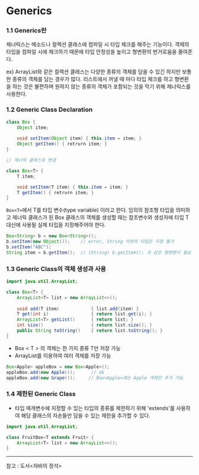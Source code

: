 # Generics


### 1.1 Generics란

제너릭스는 메소드나 컬렉션 클래스에 컴파일 시 타입 체크를 해주는 기능이다.
객체의 타입을 컴파일 시에 체크하기 때문에 타입 안정성을 높이고 형변환의 번거로움을 줄여준다.


ex) ArrayList와 같은 컬렉션 클래스는 다양한 종류의 객체를 담을 수 있긴 하지만 
보통 한 종류의 객체를 담는 경우가 많다. 리스트에서 꺼낼 때 마다 타입 체크를 하고
형변환을 하는 것은 불편하며 원하지 않는 종류의 객체가 포함되는 것을 막기 위해 제너릭스를 사용한다.


### 1.2 Generic Class Declaration

```java
class Box {
    Object item;
    
    void setItem(Object item) { this.item = item; }
    Object getItem() { retrurn item; }
}

// 제너릭 클래스로 변경

class Box<T> {
    T item;

    void setItem(T item) { this.item = item; }
    T getItem() { retrurn item; }
}
```
`Box<T>`에서 T를 타입 변수(type variable) 이라고 한다. 임의의 참조형 타입을 의미하고
제너릭 클래스가 된 Box 클래스의 객체를 생성할 때는 참조변수와 생성자에 타입 T 대신에 사용될 실제 타입을 지정해주어야 한다.

```java
Box<String> b = new Box<String>();
b.setItem(new Object());    // error, String 이외의 타입은 지정 불가
b.setItem("ABC");
String item = b.getItem();  // (String) b.getItem(); 과 같은 형변환이 필요 없음.
```


### 1.3 Generic Class의 객체 생성과 사용

```java
import java.util.ArrayList;

class Box<T> {
    ArrayList<T> list = new ArrayList<>();
    
    void add(T item)            { list.add(item) }
    T get(int i)                { return list.get(i); }
    ArrayList<T> getList()      { return list; }
    int size()                  { return list.size(); }
    public String toString()    { return list.toString(); }
}
```
- Box < T > 의 객체는 한 가지 종류 T만 저장 가능
- ArrayList를 이용하여 여러 객체를 저장 가능

```java
Box<Apple> appleBox = new Box<Apple>();
appleBox.add(new Apple());      // ok
appleBox.add(new Grape());     // Box<Apple>에는 Apple 객체만 추가 가능
```


### 1.4 제한된 Generic Class


- 타입 매개변수에 지정할 수 있는 타입의 종류를 제한하기 위해 'extends'를 사용하여 해당 클래스의 자손들만 담을 수 있는 제한을 추가할 수 있다.

```java
import java.util.ArrayList;

class FruitBox<T extends Fruit> {
    ArrayList<T> list = new ArrayList<>();
}
```
---


참고 : 도서<자바의 정석>
